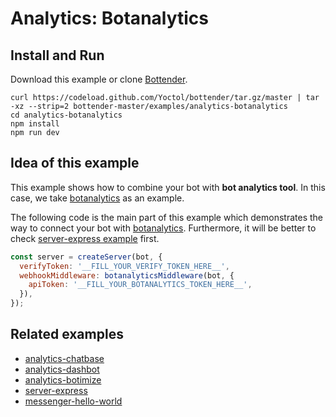 # Analytics: Botanalytics

## Install and Run

Download this example or clone [Bottender](https://github.com/Yoctol/bottender).

```
curl https://codeload.github.com/Yoctol/bottender/tar.gz/master | tar -xz --strip=2 bottender-master/examples/analytics-botanalytics
cd analytics-botanalytics
npm install
npm run dev
```

## Idea of this example

This example shows how to combine your bot with **bot analytics tool**. In this
case, we take [botanalytics](https://botanalytics.co/) as an example.

The following code is the main part of this example which demonstrates the way
to connect your bot with [botanalytics](https://botanalytics.co/). Furthermore,
it will be better to check [server-express example](../server-express) first.

```js
const server = createServer(bot, {
  verifyToken: '__FILL_YOUR_VERIFY_TOKEN_HERE__',
  webhookMiddleware: botanalyticsMiddleware(bot, {
    apiToken: '__FILL_YOUR_BOTANALYTICS_TOKEN_HERE__',
  }),
});
```

## Related examples

* [analytics-chatbase](../analytics-chatbase)
* [analytics-dashbot](../analytics-dashbot)
* [analytics-botimize](../analytics-botimize)
* [server-express](../server-express)
* [messenger-hello-world](../messenger-hello-world)
